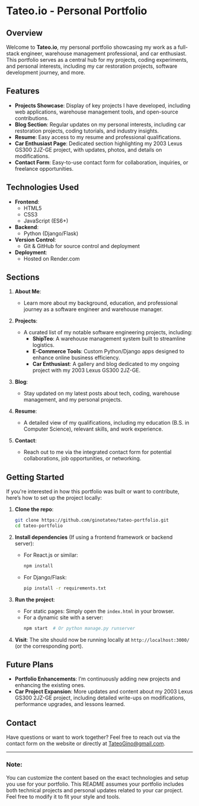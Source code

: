 # Tateo.io - Personal Portfolio

## Overview

Welcome to **Tateo.io**, my personal portfolio showcasing my work as a full-stack engineer, warehouse management professional, and car enthusiast. This portfolio serves as a central hub for my projects, coding experiments, and personal interests, including my car restoration projects, software development journey, and more.

## Features

- **Projects Showcase**: Display of key projects I have developed, including web applications, warehouse management tools, and open-source contributions.
- **Blog Section**: Regular updates on my personal interests, including car restoration projects, coding tutorials, and industry insights.
- **Resume**: Easy access to my resume and professional qualifications.
- **Car Enthusiast Page**: Dedicated section highlighting my 2003 Lexus GS300 2JZ-GE project, with updates, photos, and details on modifications.
- **Contact Form**: Easy-to-use contact form for collaboration, inquiries, or freelance opportunities.

## Technologies Used

- **Frontend**: 
  - HTML5
  - CSS3
  - JavaScript (ES6+)
- **Backend**: 
  - Python (Django/Flask)
- **Version Control**: 
  - Git & GitHub for source control and deployment
- **Deployment**: 
  - Hosted on Render.com

## Sections

1. **About Me**: 
   - Learn more about my background, education, and professional journey as a software engineer and warehouse manager.
   
2. **Projects**: 
   - A curated list of my notable software engineering projects, including:
     - **ShipTeo**: A warehouse management system built to streamline logistics.
     - **E-Commerce Tools**: Custom Python/Django apps designed to enhance online business efficiency.
     - **Car Enthusiast**: A gallery and blog dedicated to my ongoing project with my 2003 Lexus GS300 2JZ-GE.

3. **Blog**: 
   - Stay updated on my latest posts about tech, coding, warehouse management, and my personal projects.

4. **Resume**: 
   - A detailed view of my qualifications, including my education (B.S. in Computer Science), relevant skills, and work experience.

5. **Contact**: 
   - Reach out to me via the integrated contact form for potential collaborations, job opportunities, or networking.

## Getting Started

If you're interested in how this portfolio was built or want to contribute, here’s how to set up the project locally:

1. **Clone the repo**:
    ```bash
    git clone https://github.com/ginotateo/tateo-portfolio.git
    cd tateo-portfolio
    ```

2. **Install dependencies** (If using a frontend framework or backend server):
    - For React.js or similar:
      ```bash
      npm install
      ```
    - For Django/Flask:
      ```bash
      pip install -r requirements.txt
      ```

3. **Run the project**:
    - For static pages:
      Simply open the `index.html` in your browser.
    - For a dynamic site with a server:
      ```bash
      npm start  # Or python manage.py runserver
      ```

4. **Visit**: 
   The site should now be running locally at `http://localhost:3000/` (or the corresponding port).

## Future Plans

- **Portfolio Enhancements**: I’m continuously adding new projects and enhancing the existing ones.
- **Car Project Expansion**: More updates and content about my 2003 Lexus GS300 2JZ-GE project, including detailed write-ups on modifications, performance upgrades, and lessons learned.

## Contact

Have questions or want to work together? Feel free to reach out via the contact form on the website or directly at TateoGino@gmail.com.

---

### Note:
You can customize the content based on the exact technologies and setup you use for your portfolio. This README assumes your portfolio includes both technical projects and personal updates related to your car project. Feel free to modify it to fit your style and tools.

